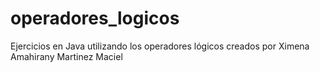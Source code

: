 # operadores_logicos
Ejercicios en Java utilizando los operadores lógicos creados por Ximena Amahirany Martinez Maciel
